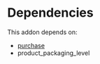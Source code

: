 # Dependencies

This addon depends on:

- [purchase](../../../../../oca-ocb-core/odoo-bringout-oca-ocb-purchase)
- product_packaging_level
